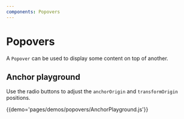 ```yaml
---
components: Popovers
---
```


# Popovers

A `Popover` can be used to display some content on top of another.

## Anchor playground

Use the radio buttons to adjust the `anchorOrigin` and `transformOrigin` positions.

{{demo='pages/demos/popovers/AnchorPlayground.js'}}
